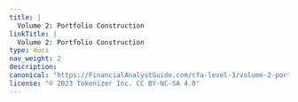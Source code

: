```yaml
---
title: |
  Volume 2: Portfolio Construction
linkTitle: |
  Volume 2: Portfolio Construction
type: docs
nav_weight: 2
description: 
canonical: "https://FinancialAnalystGuide.com/cfa-level-3/volume-2-portfolio-construction/"
license: "© 2023 Tokenizer Inc. CC BY-NC-SA 4.0"
---
```

